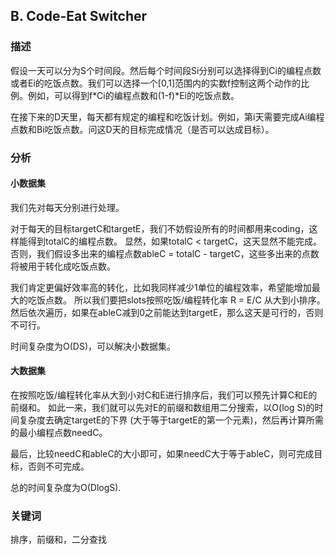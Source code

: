 ## B. Code-Eat Switcher

### 描述

假设一天可以分为S个时间段。然后每个时间段Si分别可以选择得到Ci的编程点数或者Ei的吃饭点数。我们可以选择一个[0,1]范围内的实数f控制这两个动作的比例。例如，可以得到f*Ci的编程点数和(1-f)*Ei的吃饭点数。

在接下来的D天里，每天都有规定的编程和吃饭计划。例如，第i天需要完成Ai编程点数和Bi吃饭点数。问这D天的目标完成情况（是否可以达成目标）。

### 分析

#### 小数据集

我们先对每天分别进行处理。

对于每天的目标targetC和targetE，我们不妨假设所有的时间都用来coding，这样能得到totalC的编程点数。
显然，如果totalC < targetC，这天显然不能完成。
否则，我们假设多出来的编程点数ableC = totalC - targetC，这些多出来的点数将被用于转化成吃饭点数。

我们肯定更偏好效率高的转化，比如我同样减少1单位的编程效率，希望能增加最大的吃饭点数。
所以我们要把slots按照吃饭/编程转化率 R = E/C 从大到小排序。
然后依次遍历，如果在ableC减到0之前能达到targetE，那么这天是可行的，否则不可行。

时间复杂度为O(DS)，可以解决小数据集。

#### 大数据集

在按照吃饭/编程转化率从大到小对C和E进行排序后，我们可以预先计算C和E的前缀和。
如此一来，我们就可以先对E的前缀和数组用二分搜索，以O(log S)的时间复杂度去确定targetE的下界
(大于等于targetE的第一个元素)，然后再计算所需的最小编程点数needC。

最后，比较needC和ableC的大小即可，如果needC大于等于ableC，则可完成目标，否则不可完成。

总的时间复杂度为O(DlogS).

### 关键词

排序，前缀和，二分查找

